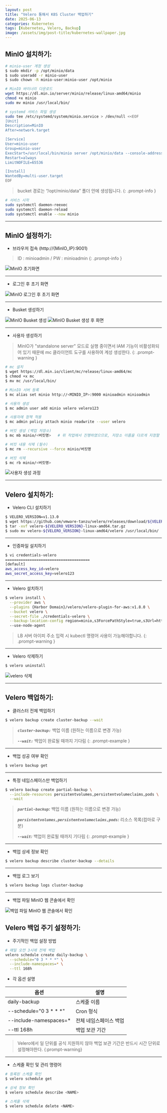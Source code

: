 ```yaml
---
layout: post
title: "Velero 통해서 K8S Cluster 백업하기"
date: 2025-06-13
categories: Kubernetes 
tags: [Kubernetes, Velero, Backup]
image: /assets/img/post-title/kubernetes-wallpaper.jpg
---
```


## MinIO 설치하기:
```bash
# minio-user 계정 생성
$ sudo mkdir -p /opt/minio/data
$ sudo useradd -r minio-user
$ sudo chown -R minio-user:minio-user /opt/minio

# MinIO 바이너리 다운로드
wget https://dl.min.io/server/minio/release/linux-amd64/minio
chmod +x minio
sudo mv minio /usr/local/bin/

# systemd 서비스 파일 생성
sudo tee /etc/systemd/system/minio.service > /dev/null <<EOF
[Unit]
Description=MinIO
After=network.target

[Service]
User=minio-user
Group=minio-user
ExecStart=/usr/local/bin/minio server /opt/minio/data --console-address ":9001"
Restart=always
LimitNOFILE=65536

[Install]
WantedBy=multi-user.target
EOF
```

> bucket 경로는 “/opt/minio/data” 폴더 안에 생성됩니다.
{: .prompt-info }

```bash
# 서비스 시작
sudo systemctl daemon-reexec
sudo systemctl daemon-reload
sudo systemctl enable --now minio
```

* * *

## MinIO 설정하기:
- 브라우저 접속 (http://{MinIO_IP}:9001)

> ID : minioadmin / PW : minioadmin 
{: .prompt-info }

![MinIO 초기화면](/assets/img/post/kubernetes/MinIO%20초기화면.png)

* * *

- 로그인 후 초기 화면

![MinIO 로그인 후 초기 화면](/assets/img/post/kubernetes/MinIO%20로그인%20후%20초기%20화면.png)

* * *

- Busket 생성하기

![MinIO Busket 생성](/assets/img/post/kubernetes/MinIO%20Busket%20생성.png)
![MinIO Busket 생성 후 화면](/assets/img/post/kubernetes/MinIO%20Busket%20생성%20후%20화면.png)

* * *

- 사용자 생성하기

> MinIO가 "standalone server" 모드로 실행 중이면서 IAM 기능이 비활성화되어 있기 때문에 mc 클라이언트 도구를 사용하여 계성 생성한다.
{: .prompt-warning }

```bash
# mc 설치
$ wget https://dl.min.io/client/mc/release/linux-amd64/mc
$ chmod +x mc
$ mv mc /usr/local/bin/

# MinIO 서버 등록
$ mc alias set minio http://<MINIO_IP>:9000 minioadmin minioadmin

# 사용자 생성
$ mc admin user add minio velero velero123

# 사용자에 정책 적용
$ mc admin policy attach minio readwrite --user velero

# 버킷 생성 (백업 저장소)
$ mc mb minio/<버킷명>   # 위 작업에서 진행하였으므로, 저장소 이름을 다르게 지정할 경우 사용

# 버킷 내용 삭제 (필수)
$ mc rm --recursive --force minio/버킷명

# 버킷 삭제
$ mc rb minio/<버킷명>
```

![사용자 생성 과정](/assets/img/post/kubernetes/사용자%20생성%20과정.png)

* * *

## Velero 설치하기:

- Velero CLI 설치하기

```bash
$ VELERO_VERSION=v1.13.0
$ wget https://github.com/vmware-tanzu/velero/releases/download/${VELERO_VERSION}/velero-${VELERO_VERSION}-linux-amd64.tar.gz
$ tar -xvf velero-${VELERO_VERSION}-linux-amd64.tar.gz
$ sudo mv velero-${VELERO_VERSION}-linux-amd64/velero /usr/local/bin/
```

* * *

- 인증파일 설치하기

```bash
$ vi credentials-velero
======================================
[default]
aws_access_key_id=velero
aws_secret_access_key=velero123
```

* * *

- Velero 설치하기

```bash
$ velero install \
  --provider aws \
  --plugins {Harbor Domain}/velero/velero-plugin-for-aws:v1.8.0 \
  --bucket velero \
  --secret-file ./credentials-velero \
  --backup-location-config region=minio,s3ForcePathStyle=true,s3Url=http://<LB_SERVER_IP>:9000
  --use-node-agent
```

> LB 서버 아이피 주소 입력 시 kubectl 명령어 사용이 가능해야합니다.
{: .prompt-warning }

* * *

- Velero 삭제하기

```bash
$ velero uninstall
```

![velero 삭제](/assets/img/post/kubernetes/velero%20삭제.png)

* * *

## Velero 백업하기:
- 클러스터 전체 백업하기

```bash
$ velero backup create cluster-backup --wait
```

> ***`cluster-backup:`*** 백업 이름 (원하는 이름으로 변경 가능)
> 
> ***`--wait:`*** 백업이 완료될 때까지 기다림
{: .prompt-example }

* * *

- 백업 성공 여부 확인

```bash
$ velero backup get
```

* * *

- 특정 네임스페이스만 백업하기

```bash
$ velero backup create partial-backup \
  --include-resources persistentvolumes,persistentvolumeclaims,pods \
  --wait
```

> ***`partial-backup`:*** 백업 이름 (원하는 이름으로 변경 가능)
> 
> ***`persistentvolumes,persistentvolumeclaims,pods`:*** 리소스 목록(컴마로 구분)
> 
> ***`--wait`:*** 백업이 완료될 때까지 기다림
{: .prompt-example }

* * *

- 백업 상세 정보 확인

```bash
$ velero backup describe cluster-backup --details
```

* * *

- 백업 로그 보기

```bash
$ velero backup logs cluster-backup
```

* * *

- 백업 파일 MinIO 웹 콘솔에서 확인

![백업 파일 MinIO 웹 콘솔에서 확인](/assets/img/post/kubernetes/백업%20파일%20MinIO%20웹%20콘솔에서%20확인.png)

## Velero 백업 주기 설정하기:
- 주기적인 백업 설정 방법

```bash
# 매일 오전 3시에 전체 백업
velero schedule create daily-backup \
  --schedule="0 3 * * *" \
  --include-namespaces=* \
  --ttl 168h
```

- 각 옵션 설명

|옵션|설명|
|---|---|
|daily-backup|스케줄 이름|
|--schedule="0 3 * * *"|Cron 형식|
|--include-namespaces=*|전체 네임스페이스 백업|
|--ttl 168h|백업 보관 기간|

> Velero에서 일 단위를 공식 지원하지 않아 백업 보관 기간은 반드시 시간 단위로 설정해야한다.
{:prompt-warning}

* * *

- 스케줄 확인 및 관리 명령어

```bash
# 등록된 스케줄 확인
$ velero schedule get

# 상세 정보 확인
$ velero schedule describe <NAME>

# 스케줄 삭제
$ velero schedule delete <NAME>
```